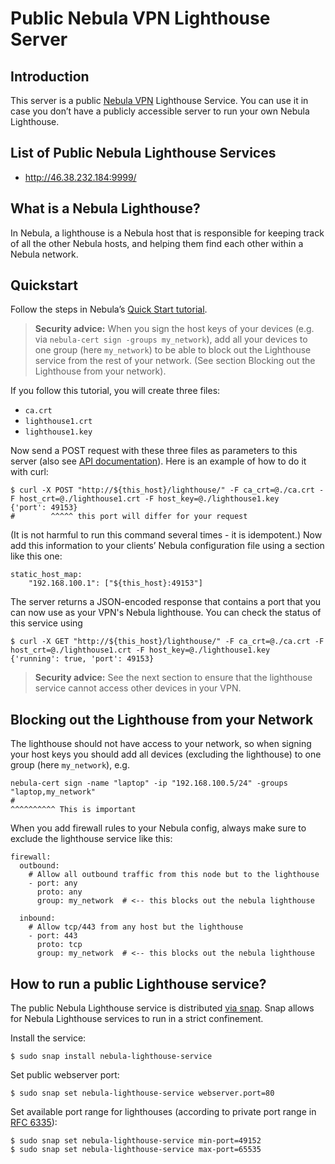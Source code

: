 # Public Nebula VPN Lighthouse Server

## Introduction
This server is a public [Nebula VPN](https://www.defined.net/nebula/) Lighthouse Service. You can use it in case you don’t have a publicly accessible server to run your own Nebula Lighthouse.

## List of Public Nebula Lighthouse Services
- http://46.38.232.184:9999/

## What is a Nebula Lighthouse?

In Nebula, a lighthouse is a Nebula host that is responsible for keeping track of all the other Nebula hosts, and helping them find each other within a Nebula network.

## Quickstart

Follow the steps in Nebula’s [Quick Start tutorial](https://www.defined.net/nebula/quick-start/).

> **Security advice:** When you sign the host keys of your devices (e.g. via `nebula-cert sign -groups my_network`), add all your devices to one group (here `my_network`) to be able to block out the Lighthouse service from the rest of your network. (See section Blocking out the Lighthouse from your network).

If you follow this tutorial, you will create three files:

 - `ca.crt`
 - `lighthouse1.crt`
 - `lighthouse1.key`

Now send a POST request with these three files as parameters to this server (also see [API documentation](/docs/)).
Here is an example of how to do it with curl:

```
$ curl -X POST "http://${this_host}/lighthouse/" -F ca_crt=@./ca.crt -F host_crt=@./lighthouse1.crt -F host_key=@./lighthouse1.key
{'port': 49153}
#        ^^^^^ this port will differ for your request
```

(It is not harmful to run this command several times - it is idempotent.)
Now add this information to your clients’ Nebula configuration file using a section like this one:

```
static_host_map:
    "192.168.100.1": ["${this_host}:49153"]
```

The server returns a JSON-encoded response that contains a port that you can now use as your VPN's Nebula lighthouse.
You can check the status of this service using

```
$ curl -X GET "http://${this_host}/lighthouse/" -F ca_crt=@./ca.crt -F host_crt=@./lighthouse1.crt -F host_key=@./lighthouse1.key
{'running': true, 'port': 49153}
```

> **Security advice:** See the next section to ensure that the lighthouse service cannot access other devices in your VPN.

## Blocking out the Lighthouse from your Network

The lighthouse should not have access to your network, so when signing your host keys you should add all devices (excluding the lighthouse) to one group (here `my_network`), e.g.

```
nebula-cert sign -name "laptop" -ip "192.168.100.5/24" -groups "laptop,my_network"
#                                                                      ^^^^^^^^^^ This is important
```

When you add firewall rules to your Nebula config, always make sure to exclude the lighthouse service like this:

```
firewall:
  outbound:
    # Allow all outbound traffic from this node but to the lighthouse
    - port: any
      proto: any
      group: my_network  # <-- this blocks out the nebula lighthouse
      
  inbound:
    # Allow tcp/443 from any host but the lighthouse
    - port: 443
      proto: tcp
      group: my_network  # <-- this blocks out the nebula lighthouse
```

## How to run a public Lighthouse service?
The public Nebula Lighthouse service is distributed [via snap](https://snapcraft.io/nebula-lighthouse-service). Snap allows for Nebula Lighthouse services to run in a strict confinement. 

Install the service:
```
$ sudo snap install nebula-lighthouse-service
```
Set public webserver port:
```
$ sudo snap set nebula-lighthouse-service webserver.port=80
```

Set available port range for lighthouses (according to private port range in [RFC 6335](https://datatracker.ietf.org/doc/html/rfc6335#section-6)):
```
$ sudo snap set nebula-lighthouse-service min-port=49152
$ sudo snap set nebula-lighthouse-service max-port=65535
```

